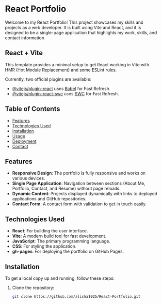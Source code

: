 # React Portfolio

Welcome to my React Portfolio! This project showcases my skills and projects as a web developer. It is built using Vite and React, and it is designed to be a single-page application that highlights my work, skills, and contact information.

## React + Vite

This template provides a minimal setup to get React working in Vite with HMR (Hot Module Replacement) and some ESLint rules.

Currently, two official plugins are available:

- [@vitejs/plugin-react](https://github.com/vitejs/vite-plugin-react/blob/main/packages/plugin-react/README.md) uses [Babel](https://babeljs.io/) for Fast Refresh.
- [@vitejs/plugin-react-swc](https://github.com/vitejs/vite-plugin-react-swc) uses [SWC](https://swc.rs/) for Fast Refresh.

## Table of Contents

- [Features](#features)
- [Technologies Used](#technologies-used)
- [Installation](#installation)
- [Usage](#usage)
- [Deployment](#deployment)
- [Contact](#contact)

## Features

- **Responsive Design**: The portfolio is fully responsive and works on various devices.
- **Single Page Application**: Navigation between sections (About Me, Portfolio, Contact, and Resume) without page reloads.
- **Dynamic Content**: Projects displayed dynamically with links to deployed applications and GitHub repositories.
- **Contact Form**: A contact form with validation to get in touch easily.

## Technologies Used

- **React**: For building the user interface.
- **Vite**: A modern build tool for fast development.
- **JavaScript**: The primary programming language.
- **CSS**: For styling the application.
- **gh-pages**: For deploying the portfolio on GitHub Pages.

## Installation

To get a local copy up and running, follow these steps:

1. Clone the repository:

   ```bash
   git clone https://github.com/alisha1025/React-Portfolio.git
